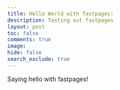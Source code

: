 ```yaml
---
title: Hello World with fastpages! 
description: Testing out fastpages
layout: post
toc: false
comments: true
image: 
hide: false
search_exclude: true
---
```


Saying hello with fastpages!